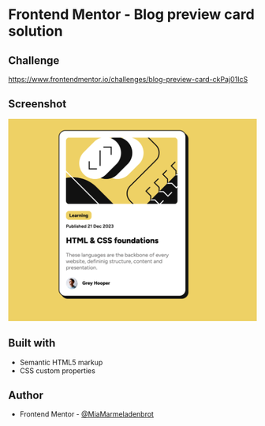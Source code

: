 # Frontend Mentor - Blog preview card solution

## Challenge

https://www.frontendmentor.io/challenges/blog-preview-card-ckPaj01IcS

## Screenshot

![](./assets/images/screenshot.png)

## Built with

- Semantic HTML5 markup
- CSS custom properties

## Author

- Frontend Mentor - [@MiaMarmeladenbrot](https://www.frontendmentor.io/profile/MiaMarmeladenbrot)
